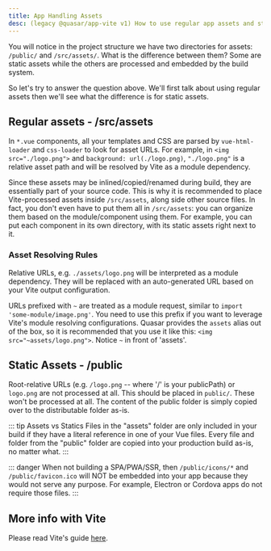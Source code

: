 ```yaml
---
title: App Handling Assets
desc: (legacy @quasar/app-vite v1) How to use regular app assets and static assets in a Quasar app.
---
```

You will notice in the project structure we have two directories for assets: `/public/` and `/src/assets/`. What is the difference between them? Some are static assets while the others are processed and embedded by the build system.

So let's try to answer the question above. We'll first talk about using regular assets then we'll see what the difference is for static assets.

## Regular assets - /src/assets
In `*.vue` components, all your templates and CSS are parsed by `vue-html-loader` and `css-loader` to look for asset URLs. For example, in `<img src="./logo.png">` and `background: url(./logo.png)`, `"./logo.png"` is a relative asset path and will be resolved by Vite as a module dependency.

Since these assets may be inlined/copied/renamed during build, they are essentially part of your source code. This is why it is recommended to place Vite-processed assets inside `/src/assets`, along side other source files. In fact, you don't even have to put them all in `/src/assets`: you can organize them based on the module/component using them. For example, you can put each component in its own directory, with its static assets right next to it.

### Asset Resolving Rules

Relative URLs, e.g. `./assets/logo.png` will be interpreted as a module dependency. They will be replaced with an auto-generated URL based on your Vite output configuration.

URLs prefixed with `~` are treated as a module request, similar to `import 'some-module/image.png'`. You need to use this prefix if you want to leverage Vite's module resolving configurations. Quasar provides the `assets` alias out of the box, so it is recommended that you use it like this: `<img src="~assets/logo.png">`. Notice `~` in front of 'assets'.

## Static Assets - /public
Root-relative URLs (e.g. `/logo.png` -- where '/' is your publicPath) or `logo.png` are not processed at all. This should be placed in `public/`. These won't be processed at all. The content of the public folder is simply copied over to the distributable folder as-is.

::: tip Assets vs Statics
Files in the "assets" folder are only included in your build if they have a literal reference in one of your Vue files.
Every file and folder from the "public" folder are copied into your production build as-is, no matter what.
:::

::: danger
When not building a SPA/PWA/SSR, then `/public/icons/*` and `/public/favicon.ico` will NOT be embedded into your app because they would not serve any purpose. For example, Electron or Cordova apps do not require those files.
:::

## More info with Vite

Please read Vite's guide [here](https://vitejs.dev/guide/assets.html).
